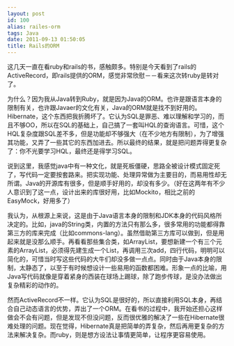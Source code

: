 ```yaml
---
layout: post
id: 100
alias: railes-orm
tags: Java
date: 2011-09-13 01:50:05
title: Rails的ORM
---
```


这几天一直在看ruby和rails的书，感触颇多。特别是今天看到了rails的ActiveRecord，即rails提供的ORM，感觉非常欣慰－－看来这次转ruby是转对了。

为什么？因为我从Java转到Ruby，就是因为Java的ORM。也许是跟语言本身的限制有关，也许跟Javaer的文化有关，Java的ORM就是找不到好用的。Hibernate，这个东西把我折腾坏了。它认为SQL是罪恶、难以理解和学习的，而且不够OO，所以在SQL的基础上，自己搞了一套叫HQL的查询语言。可惜，这个HQL复杂度跟SQL差不多，但是功能却不够强大（在不少地方有限制），为了增强其功能，又弄了一些其它的东西加进去。所以最终的结果，就是把问题弄得更复杂了：你不光要学习HQL，最终还是得学习SQL。

说到这里，我感觉java中有一种文化，就是死板僵硬，思路全被设计模式固定死了，写代码一定要按套路来。把实现功能、处理异常做为主要目的，而易用性却无所谓。Java的开源库有很多，但是顺手好用的，却没有多少。（好在这两年有不少人意识到了这一点，设计出来的库很好用，比如Mockito，相比之前的EasyMock，好用多了）

我认为，从根源上来说，这是由于Java语言本身的限制和JDK本身的代码风格所决定的。比如，java的String类，内置的方法只有那么多，很多常用的功能都得靠第三方的库来完成（比如commons-lang）。虽然借助第三方库可以做到，但是用起来就是没那么顺手。再看看那些集合类，如ArrayList，要想新建一个有三个元素的ArrayList，必须得先建生成一个List，再调用三次add，四行代码，明明可以简化的，可惜当时写这些代码的大牛们却没多做一点点。同时由于Java本身的限制，太静态了，以至于有时候想设计一些易用的函数都困难。形象一点的比喻，用Java写代码就像是穿着紧身的西装在球场上踢球，除了跑步传球，是没办法做出复杂精彩的动作的。

然而ActiveRecord不一样。它认为SQL是很好的，所以直接利用SQL本身，再结合自己动态语言的优势，弄出了一个ORM。在看书的过程中，我开始还担心这样做会不会有问题，但是发现不但没问题，反而很优雅的解决了一些在Hibernate很难处理的问题。现在觉得，Hibernate真是把简单的弄复杂，然后再用更复杂的方法来解决复杂。而ruby，则是想方设法让事情更简单，让程序更容易使用。
